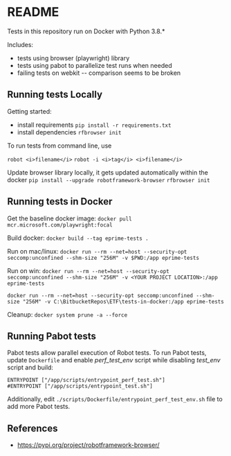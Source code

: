 # README
Tests in this repository run on Docker with Python 3.8.*

Includes:  
  * tests using browser (playwright) library
  * tests using pabot to parallelize test runs when needed
  * failing tests on webkit -- comparison seems to be broken 

## Running tests Locally

Getting started:
  * install requirements ```pip install -r requirements.txt```
  * install dependencies ```rfbrowser init```
  
To run tests from command line, use

```robot <i>filename</i>```
```robot -i <i>tag</i> <i>filename</i>```

Update browser library locally, it gets updated automatically within the docker
```pip install --upgrade robotframework-browser```
```rfbrowser init```

## Running tests in Docker
Get the baseline docker image:
```docker pull mcr.microsoft.com/playwright:focal```

Build docker: 
```docker build --tag eprime-tests .```

Run on mac/linux:
```docker run --rm --net=host --security-opt seccomp:unconfined --shm-size "256M" -v $PWD:/app eprime-tests```

Run on win:
```docker run --rm --net=host --security-opt seccomp:unconfined --shm-size "256M" -v <YOUR PROJECT LOCATION>:/app eprime-tests```

```docker run --rm --net=host --security-opt seccomp:unconfined --shm-size "256M" -v C:\BitbucketRepos\ETF\tests-in-docker:/app eprime-tests```

Cleanup:
```docker system prune -a --force```

## Running Pabot tests
Pabot tests allow parallel execution of Robot tests. To run Pabot tests, update ```Dockerfile``` and
enable *perf_test_env* script while disabling *test_env* script and build:

```
ENTRYPOINT ["/app/scripts/entrypoint_perf_test.sh"]
#ENTRYPOINT ["/app/scripts/entrypoint_test.sh"]
```

Additionally, edit ```./scripts/Dockerfile/entrypoint_perf_test_env.sh``` file to add more Pabot tests.

## References
* https://pypi.org/project/robotframework-browser/
